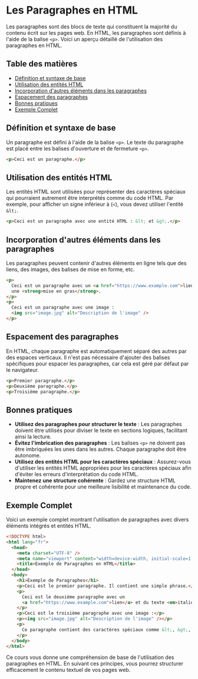 # Les Paragraphes en HTML

Les paragraphes sont des blocs de texte qui constituent la majorité du contenu écrit sur les pages web. En HTML, les paragraphes sont définis à l'aide de la balise `<p>`. Voici un aperçu détaillé de l'utilisation des paragraphes en HTML.

## Table des matières

- [Définition et syntaxe de base](#définition-et-syntaxe-de-base)
- [Utilisation des entités HTML](#utilisation-des-entités-html)
- [Incorporation d'autres éléments dans les paragraphes](#incorporation-dautres-éléments-dans-les-paragraphes)
- [Espacement des paragraphes](#espacement-des-paragraphes)
- [Bonnes pratiques](#bonnes-pratiques)
- [Exemple Complet](#exemple-complet)

## Définition et syntaxe de base

Un paragraphe est défini à l'aide de la balise `<p>`. Le texte du paragraphe est placé entre les balises d'ouverture et de fermeture `<p>`.

```html
<p>Ceci est un paragraphe.</p>
```

## Utilisation des entités HTML

Les entités HTML sont utilisées pour représenter des caractères spéciaux qui pourraient autrement être interprétés comme du code HTML. Par exemple, pour afficher un signe inférieur à (`<`), vous devez utiliser l'entité `&lt;`.

```html
<p>Ceci est un paragraphe avec une entité HTML : &lt; et &gt;.</p>
```

## Incorporation d'autres éléments dans les paragraphes

Les paragraphes peuvent contenir d'autres éléments en ligne tels que des liens, des images, des balises de mise en forme, etc.

```html
<p>
  Ceci est un paragraphe avec un <a href="https://www.example.com">lien</a> et
  une <strong>mise en gras</strong>.
</p>
<p>
  Ceci est un paragraphe avec une image :
  <img src="image.jpg" alt="Description de l'image" />
</p>
```

## Espacement des paragraphes

En HTML, chaque paragraphe est automatiquement séparé des autres par des espaces verticaux. Il n'est pas nécessaire d'ajouter des balises spécifiques pour espacer les paragraphes, car cela est géré par défaut par le navigateur.

```html
<p>Premier paragraphe.</p>
<p>Deuxième paragraphe.</p>
<p>Troisième paragraphe.</p>
```

## Bonnes pratiques

- **Utilisez des paragraphes pour structurer le texte** : Les paragraphes doivent être utilisés pour diviser le texte en sections logiques, facilitant ainsi la lecture.
- **Évitez l'imbrication des paragraphes** : Les balises `<p>` ne doivent pas être imbriquées les unes dans les autres. Chaque paragraphe doit être autonome.
- **Utilisez des entités HTML pour les caractères spéciaux** : Assurez-vous d'utiliser les entités HTML appropriées pour les caractères spéciaux afin d'éviter les erreurs d'interprétation du code HTML.
- **Maintenez une structure cohérente** : Gardez une structure HTML propre et cohérente pour une meilleure lisibilité et maintenance du code.

## Exemple Complet

Voici un exemple complet montrant l'utilisation de paragraphes avec divers éléments intégrés et entités HTML.

```html
<!DOCTYPE html>
<html lang="fr">
  <head>
    <meta charset="UTF-8" />
    <meta name="viewport" content="width=device-width, initial-scale=1.0" />
    <title>Exemple de Paragraphes en HTML</title>
  </head>
  <body>
    <h1>Exemple de Paragraphes</h1>
    <p>Ceci est le premier paragraphe. Il contient une simple phrase.</p>
    <p>
      Ceci est le deuxième paragraphe avec un
      <a href="https://www.example.com">lien</a> et du texte <em>italique</em>.
    </p>
    <p>Ceci est le troisième paragraphe avec une image :</p>
    <p><img src="image.jpg" alt="Description de l'image" /></p>
    <p>
      Ce paragraphe contient des caractères spéciaux comme &lt;, &gt;, et &amp;.
    </p>
  </body>
</html>
```

Ce cours vous donne une compréhension de base de l'utilisation des paragraphes en HTML. En suivant ces principes, vous pourrez structurer efficacement le contenu textuel de vos pages web.
